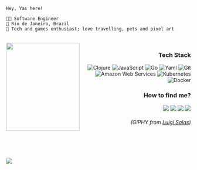 ```
Hey, Yas here!

👩‍💻 Software Engineer
📍 Rio de Janeiro, Brazil
💖 Tech and games enthusiast; love travelling, pets and pixel art
```
</br>
<img src="https://media.giphy.com/media/v1.Y2lkPTc5MGI3NjExb2hyYzZ6d3RsYjlzMXNhZDI2eGV3eXEzYzQ5OWRmODRwcHYxN2Y1ZSZlcD12MV9pbnRlcm5hbF9naWZfYnlfaWQmY3Q9Zw/VFHa3Kg39gFLVbinN1/giphy.gif" align="left" width=200px height=240px/>

<div align="right">
  <h3>Tech Stack</h3>
  <img src="https://img.shields.io/badge/Clojure-357a38?style=flat-square&logo=Clojure&logoColor=FFFFFF&link=https://clojure.org/" alt="Clojure"/>
  <img src="https://img.shields.io/badge/Javascript-357a38?style=flat-square&logo=Javascript&logoColor=FFFFFF&link=https://developer.mozilla.org/en-US/docs/Web/JavaScript" alt="JavaScript"/>
  <img src="https://img.shields.io/badge/Go-357a38?style=flat-square&logo=Go&logoColor=FFFFFF&link=https://go.dev/" alt="Go"/>
  <img src="https://img.shields.io/badge/Yaml-357a38?style=flat-square&logo=Yaml&logoColor=FFFFFF&linkhttps://yaml.org/" alt="Yaml"/>
  <img src="https://img.shields.io/badge/Git-357a38?style=flat-square&logo=Git&logoColor=FFFFFF&link=https://git-scm.com/" alt="Git"/>
  <img src="https://img.shields.io/badge/AWS-357a38?style=flat-square&logo=amazon-aws&logoColor=FFFFFF" alt= "Amazon Web Services"/>
  <img src="https://img.shields.io/badge/Kubernetes-357a38?style=flat-square&logo=Kubernetes&logoColor=FFFFFF&link=https://clojure.org/" alt= "Kubernetes"/>
  <img src="https://img.shields.io/badge/Docker-357a38?style=flat-square&logo=Docker&logoColor=FFFFFF&link=https://www.docker.com/" alt="Docker"/>
  <h3>How to find me?</h3>
  <a href="https://www.linkedin.com/in/yasrivera/" target="_blank"><img src="https://img.shields.io/badge/LinkedIn-357a38?style=flat-square&logo=linkedin&logoColor=white"/></a>
  <a href="https://instagram.com/yasrvie" target="_blank"><img src="https://img.shields.io/badge/Instagram-357a38?style=flat-square&logo=instagram&logoColor=white"/></a>
  <a href="https://t.me/yasrivera" target="_blank"><img src="https://img.shields.io/badge/Telegram-357a38?style=flat-square&logo=telegram&logoColor=white"/></a>
  <a href="https://twitter.com/yasrvie" target="_blank"><img src="https://img.shields.io/badge/Twitter-357a38?style=flat-square&logo=twitter&logoColor=white"/></a>
</div>
  <h6 align="right">(GIPHY from <a href="https://www.instagram.com/luigisalas_/" target="_blank">Luigi Salas</a>)</h6>
</div>
</br>

#

<picture>
    <source srcset="https://github-readme-activity-graph.vercel.app/graph?username=yasrivera&theme=github-dark&hide_border=true&custom_title=Contributions%20Graph&point=FFFFFF" media="(prefers-color-scheme: dark)"/>
    <source srcset="https://github-readme-activity-graph.vercel.app/graph?username=yasrivera&theme=github-light&hide_border=true" media="(prefers-color-scheme: light)"/>
    <img src="https://github-readme-activity-graph.vercel.app/graph?username=yasrivera&theme=github-dark"/>
  </picture>

